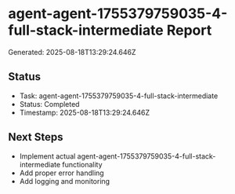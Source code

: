 # agent-agent-1755379759035-4-full-stack-intermediate Report

Generated: 2025-08-18T13:29:24.646Z

## Status
- Task: agent-agent-1755379759035-4-full-stack-intermediate
- Status: Completed
- Timestamp: 2025-08-18T13:29:24.646Z

## Next Steps
- Implement actual agent-agent-1755379759035-4-full-stack-intermediate functionality
- Add proper error handling
- Add logging and monitoring
